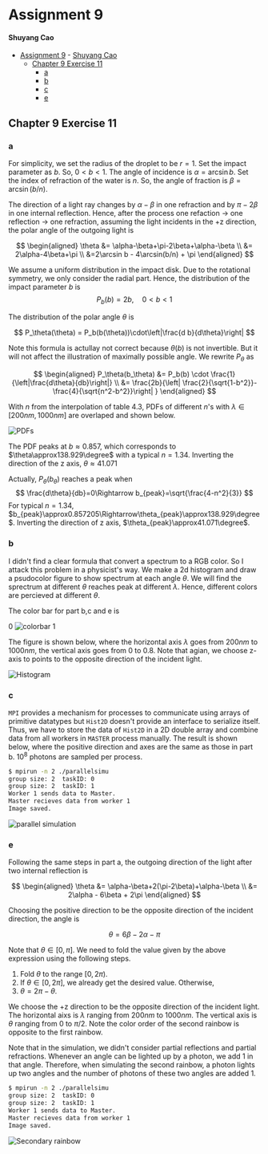 # Assignment 9

#### Shuyang Cao

- [Assignment 9](#assignment-9)
      - [Shuyang Cao](#shuyang-cao)
  - [Chapter 9 Exercise 11](#chapter-9-exercise-11)
    - [a](#a)
    - [b](#b)
    - [c](#c)
    - [e](#e)

## Chapter 9 Exercise 11

### a

For simplicity, we set the radius of the droplet to be $r=1$. Set the impact parameter as $b$. So, $0<b<1$. The angle of incidence is $\alpha=\arcsin{b}$. Set the index of refraction of the water is $n$. So, the angle of fraction is $\beta=\arcsin(b/n)$.

The direction of a light ray changes by $\alpha-\beta$ in one refraction and by $\pi - 2\beta$ in one internal reflection. Hence, after the process one refaction -> one reflection -> one refraction, assuming the light incidents in the +z direction, the polar angle of the outgoing light is 

$$
\begin{aligned}
    \theta &= \alpha-\beta+\pi-2\beta+\alpha-\beta \\
    &= 2\alpha-4\beta+\pi \\
    &=2\arcsin b - 4\arcsin(b/n) + \pi
\end{aligned}
$$

We assume a uniform distribution in the impact disk. Due to the rotational symmetry, we only consider the radial part. Hence, the distribution of the impact parameter $b$ is
$$
P_b(b) = 2b, \quad 0<b<1
$$

The distribution of the polar angle $\theta$ is

$$
P_\theta(\theta) = P_b(b(\theta))\cdot\left|\frac{d b}{d\theta}\right|
$$

Note this formula is actullay not correct because $\theta(b)$ is not invertible. But it will not affect the illustration of maximally possible angle. We rewrite $P_\theta$ as

$$
\begin{aligned}
    P_\theta(b_\theta) &= P_b(b) \cdot \frac{1}{\left|\frac{d\theta}{db}\right|} \\
    &= \frac{2b}{\left| \frac{2}{\sqrt{1-b^2}}-\frac{4}{\sqrt{n^2-b^2}}\right| }
\end{aligned}
$$

With $n$ from the interpolation of table 4.3, PDFs of different $n$'s with $\lambda\in[200nm, 1000nm]$ are overlaped and shown below.

![PDFs](CH9/EX11/a/pdfs.png)

The PDF peaks at $b\approx0.857$, which corresponds to $\theta\approx138.929\degree$ with a typical $n=1.34$. Inverting the direction of the z axis, $\theta\approx41.071$

Actually, $P_\theta(b_\theta)$ reaches a peak when
$$
\frac{d\theta}{db}=0\Rightarrow b_{peak}=\sqrt{\frac{4-n^2}{3}}
$$
For typical $n=1.34$, $b_{peak}\approx0.857205\Rightarrow\theta_{peak}\approx138.929\degree$. Inverting the direction of z axis, $\theta_{peak}\approx41.071\degree$.

### b

I didn't find a clear formula that convert a spectrum to a RGB color. So I attack this problem in a physicist's way. We make a 2d histogram and draw a psudocolor figure to show spectrum at each angle $\theta$. We will find the sprectrum at different $\theta$ reaches peak at different $\lambda$. Hence, different colors are percieved at different $\theta$. 

The color bar for part b,c and e is

$0$ ![colorbar](./CH9/EX11/b/colormap.bmp) $1$

The figure is shown below, where the horizontal axis $\lambda$ goes from $200nm$ to $1000nm$, the vertical axis goes from $0$ to $0.8$. Note that agian, we choose z-axis to points to the opposite direction of the incident light.

![Histogram](./CH9/EX11/b/hist.bmp)

### c

`MPI` provides a mechanism for processes to communicate using arrays of primitive datatypes but `Hist2D` doesn't provide an interface to serialize itself. Thus, we have to store the data of `Hist2D` in a 2D double array and combine data from all workers in `MASTER` process manually. The result is shown below, where the positive direction and axes are the same as those in part b. $10^8$ photons are sampled per process.

```bash
$ mpirun -n 2 ./parallelsimu
group size: 2  taskID: 0
group size: 2  taskID: 1
Worker 1 sends data to Master.
Master recieves data from worker 1
Image saved.

```

![parallel simulation](CH9/EX11/c/hist.bmp)

### e

Following the same steps in part a, the outgoing direction of the light after two internal reflection is

$$
\begin{aligned}
    \theta &= \alpha-\beta+2(\pi-2\beta)+\alpha-\beta \\
    &= 2\alpha - 6\beta + 2\pi
\end{aligned}
$$

Choosing the positive direction to be the opposite direction of the incident direction, the angle is

$$
\theta = 6\beta - 2\alpha - \pi
$$

Note that $\theta\in[0,\pi]$. We need to fold the value given by the above expression using the following steps.

1. Fold $\theta$ to the range $[0,2\pi)$.
2. If $\theta\in[0,2\pi]$, we already get the desired value. Otherwise,
3. $\theta=2\pi-\theta$.

We choose the +z direction to be the opposite direction of the incident light. The horizontal aixs is $\lambda$ ranging from $200nm$ to $1000nm$. The vertical axis is $\theta$ ranging from $0$ to $\pi/2$. Note the color order of the second rainbow is opposite to the first rainbow.

Note that in the simulation, we didn't consider partial reflections and partial refractions. Whenever an angle can be lighted up by a photon, we add $1$ in that angle. Therefore, when simulating the second rainbow, a photon lights up two angles and the number of photons of these two angles are added $1$.

```bash
$ mpirun -n 2 ./parallelsimu
group size: 2  taskID: 0
group size: 2  taskID: 1
Worker 1 sends data to Master.
Master recieves data from worker 1
Image saved.
```

![Secondary rainbow](CH9/EX11/e/hist.bmp)
